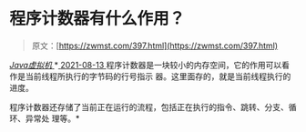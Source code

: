 <!--yml
category: 未分类
date: 0001-01-01 00:00:00
--->

# 程序计数器有什么作用？

> 原文：[https://zwmst.com/397.html](https://zwmst.com/397.html)

   [ *Java虚拟机* ](https://zwmst.com/java%e8%99%9a%e6%8b%9f%e6%9c%ba)*[ <time datetime="2021-08-14T06:43:15+08:00"> 2021-08-13 </time> ](https://zwmst.com/397.html)  程序计数器是一块较小的内存空间，它的作用可以看作是当前线程所执行的字节码的行号指示 器。这里面存的，就是当前线程执行的进度。

程序计数器还存储了当前正在运行的流程，包括正在执行的指令、跳转、分支、循环、异常处 理等。*